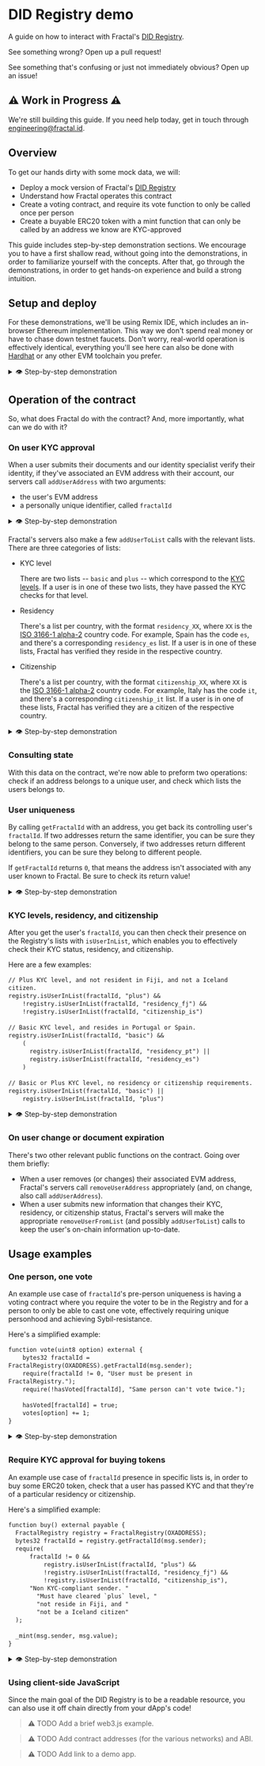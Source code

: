 # DID Registry demo

A guide on how to interact with Fractal's [DID Registry](https://github.com/trustfractal/web3-identity#option-2-did-registry-lookup).

See something wrong? Open up a pull request!

See something that's confusing or just not immediately obvious? Open up an issue!

## ⚠️ Work in Progress ⚠️

We're still building this guide. If you need help today, get in touch through <engineering@fractal.id>.

## Overview

To get our hands dirty with some mock data, we will:

- Deploy a mock version of Fractal's [DID Registry](https://github.com/trustfractal/web3-identity/blob/main/FractalRegistry.sol)
- Understand how Fractal operates this contract
- Create a voting contract, and require its vote function to only be called once per person
- Create a buyable ERC20 token with a mint function that can only be called by an address we know are KYC-approved

This guide includes step-by-step demonstration sections. We encourage you to have a first shallow read, without going into the demonstrations, in order to familiarize yourself with the concepts. After that, go through the demonstrations, in order to get hands-on experience and build a strong intuition.

## Setup and deploy

For these demonstrations, we'll be using Remix IDE, which includes an in-browser Ethereum implementation. This way we don't spend real money or have to chase down testnet faucets. Don't worry, real-world operation is effectively identical, everything you'll see here can also be done with [Hardhat](https://hardhat.org/) or any other EVM toolchain you prefer.

<details>
  <summary>👁 Step-by-step demonstration</summary>

In order to make this guide accessible to non-blockchain developers, we've included step-by-step screenshots. If you're a blockchain developer and you're familiar with Remix IDE, feel free to skip these.

Let's get started! First off, let's start by deploying our own copy of a FractalRegistry.

- Go to [Remix IDE](https://remix.ethereum.org/) and clone this git repo as a workspace.

  <details>
    <summary>📸 Step-by-step screenshots</summary>

  - On your browser, go to `https://remix.ethereum.org/`. Accept or decline their analytics collection.

    <img src="media/01-01.png" />

  - Click through the welcome wizard.

    <img src="media/01-02.png" />

  - The Remix IDE should now be ready to be used. You should look like this:

    <img src="media/01-03.png" />

  - Click on "Clone Git Repository"

    <img src="media/01-04.png" />

  - Input `https://github.com/trustfractal/did_registry_demo` and click "Ok"

    <img src="media/01-05.png" />

  - Remix will take a few seconds to do the clone. After it's done, you should see new files on the left bar:

    <img src="media/01-06.png" />

  </details>

- Compile and deploy the `contracts/1_FractalRegistry.sol` contract. Use your own address as the `root` constructor argument.

  <details>
    <summary>📸 Step-by-step screenshots</summary>

  - On the file browser on the left, click "contracts", and then "1_FractalRegistry.sol".

    <img src="media/01-07.png" />

  - With that file open, click on the "Solidity compiler" tab

    <img src="media/01-08.png" />

  - Click on the "Compile 01_FractalRegistry.sol" button

    <img src="media/01-09.png" />

  - Everything should go well, and you should see a green checkmark on the tab

    <img src="media/01-10.png" />

  - Next, click on the "Deploy & run transactions" tab

    <img src="media/01-11.png" />

  - We're now going to deploy the contract we've just compiled. In order to do that, this specific contract needs to know who will be able to change its state. That's going to be the account we're currently using. Click on the "Copy account to clipboard" button.

    <img src="media/01-13.png" />

  - Paste it on the box to the right of the "Deploy" button, and press that button.

    <img src="media/01-14.png" />

  - The contract is now deployed. You should be able to see three consequences:

    1. You should see a success message on the console on the bottom.
    2. Your account's balance went down a little bit. This is because it was spent as gas as part of the deployment.
    3. You should now have a contract entry on the bottom left.

      <img src="media/01-15.png" />

  We now have a working FractalRegistry deployment to play around with! 🎉

  </details>

</details>

## Operation of the contract

So, what does Fractal do with the contract? And, more importantly, what can we do with it?

### On user KYC approval

When a user submits their documents and our identity specialist verify their identity, if they've associated an EVM address with their account, our servers call `addUserAddress` with two arguments:

- the user's EVM address
- a personally unique identifier, called `fractalId`

<details>
  <summary>👁 Step-by-step demonstration</summary>

Let's use ourselves as an example. Let's pretend Fractal assigned us the `fractalId` of `0x0123456789ABCDEF0123456789ABCDEF0123456789ABCDEF0123456789ABCDEF`.

- Make a `addUserAddress` call with:

  - `addr`: our own address
  - `fractalId`: `0x0123456789ABCDEF0123456789ABCDEF0123456789ABCDEF0123456789ABCDEF`

  <details>
    <summary>📸 Step-by-step screenshots</summary>

  - Click on the arrow to the left of the deployed contract. This will reveal the contract's functions.

      <img src="media/02-01.png" />

  - Scroll down and click on the arrow to the right of "addUserAddre...". This will show the input boxes to put in arguments to make a call to `addUserAddress`.

      <img src="media/02-02.png" />

  - Scroll all the way up, and copy your own address.

      <img src="media/02-03.png" />

  - Scroll back down to the `addUserAddress` input boxes, and paste your own address in the `addr` box.

      <img src="media/02-04.png" />

  - Paste `0x0123456789ABCDEF0123456789ABCDEF0123456789ABCDEF0123456789ABCDEF` on the `fractalId` box.

      <img src="media/02-05.png" />

  - Click "transact".

      <img src="media/02-06.png" />

  - The transaction should go through successfully. You should see a new green checkmark appear in the console informing us that the call to `FractalRegistry.addUserAddress` has been successful.

      <img src="media/02-07.png" />

  </details>

</details>

Fractal's servers also make a few `addUserToList` calls with the relevant lists. There are three categories of lists:

- KYC level

  There are two lists -- `basic` and `plus` -- which correspond to the [KYC levels](https://docs.developer.fractal.id/kyc-levels). If a user is in one of these two lists, they have passed the KYC checks for that level.

- Residency

  There's a list per country, with the format `residency_XX`, where `XX` is the [ISO 3166-1 alpha-2](https://en.wikipedia.org/wiki/ISO_3166-1_alpha-2) country code. For example, Spain has the code `es`, and there's a corresponding `residency_es` list. If a user is in one of these lists, Fractal has verified they reside in the respective country.

- Citizenship

  There's a list per country, with the format `citizenship_XX`, where `XX` is the [ISO 3166-1 alpha-2](https://en.wikipedia.org/wiki/ISO_3166-1_alpha-2) country code. For example, Italy has the code `it`, and there's a corresponding `citizenship_it` list. If a user is in one of these lists, Fractal has verified they are a citizen of the respective country.

<details>
  <summary>👁 Step-by-step demonstration</summary>

Let's pretend we're a Swedish citizen (`se`) living in the Åland Islands (`ax`) that has passed the Plus KYC level (`plus`).

- Make a `addUserToList` call with:

  - `userId`: `0x0123456789ABCDEF0123456789ABCDEF0123456789ABCDEF0123456789ABCDEF`
  - `listId`: `citizenship_se`

  <details>
    <summary>📸 Step-by-step screenshots</summary>

  - Look for, and click on the arrow to the right of `addUserToList`.

      <img src="media/02-08.png" />

  - Paste `0x0123456789ABCDEF0123456789ABCDEF0123456789ABCDEF0123456789ABCDEF` on the `userId` box.

      <img src="media/02-09.png" />

  - Paste `citizenship_se` on the `listId` box.

      <img src="media/02-10.png" />

  - Click "transact".

      <img src="media/02-11.png" />

  - The transaction should go through successfully. You should see a new green checkmark appear in the console informing us that the call to `FractalRegistry.addUserToList` has been successful.

      <img src="media/02-12.png" />

  </details>

- Make a `addUserToList` call with:

  - `userId`: `0x0123456789ABCDEF0123456789ABCDEF0123456789ABCDEF0123456789ABCDEF`
  - `listId`: `residency_ax`

  <details>
    <summary>📸 Step-by-step screenshots</summary>

  - Paste `residency_ax` on the `listId` box.

      <img src="media/02-13.png" />

  - Click "transact".

      <img src="media/02-14.png" />

  - The transaction should go through successfully. You should see a new green checkmark appear in the console informing us that the call to `FractalRegistry.addUserToList` has been successful.

      <img src="media/02-15.png" />

  </details>

- Make a `addUserToList` call with:

  - `userId`: `0x0123456789ABCDEF0123456789ABCDEF0123456789ABCDEF0123456789ABCDEF`
  - `listId`: `plus`

  <details>
    <summary>📸 Step-by-step screenshots</summary>

  - Paste `plus` on the `listId` box.

      <img src="media/02-16.png" />

  - Click "transact".

      <img src="media/02-17.png" />

  - The transaction should go through successfully. You should see a new green checkmark appear in the console informing us that the call to `FractalRegistry.addUserToList` has been successful.

      <img src="media/02-18.png" />

  </details>

</details>

### Consulting state

With this data on the contract, we're now able to preform two operations: check if an address belongs to a unique user, and check which lists the users belongs to.

### User uniqueness

By calling `getFractalId` with an address, you get back its controlling user's `fractalId`. If two addresses return the same identifier, you can be sure they belong to the same person. Conversely, if two addresses return different identifiers, you can be sure they belong to different people.

If `getFractalId` returns `0`, that means the address isn't associated with any user known to Fractal. Be sure to check its return value!

<details>
  <summary>👁 Step-by-step demonstration</summary>

Let's see how to contract responds to querying for own address, and an arbitrary address that's not in the contract.

- Make a `getFractalId` call with:
  - `addr`: your own address
- Verify that you get our `fractalId` back.

  `0x0123456789ABCDEF0123456789ABCDEF0123456789ABCDEF0123456789ABCDEF`

  <details>
    <summary>📸 Step-by-step screenshots</summary>

  - Look for, and click on the arrow to the right of `getFractalId`.

      <img src="media/03-01.png" />

  - Scroll all the way up, and copy your own address.

      <img src="media/03-02.png" />

  - Paste your own address on the `addr` box.

      <img src="media/03-03.png" />

  - Click "call".

      <img src="media/03-04.png" />

  - The call should be successful. Remix does output some details to the console but, more importantly, the result of the call is displayed just below it. We can see that our call returned `0x0123456789abcdef0123456789abcdef0123456789abcdef0123456789abcdef`, which is the `fractalId` we assigned to our address previously in this guide.

      <img src="media/03-05.png" />

  </details>

- Make a `getFractalId` call with:
  - `addr`: some arbitrary valid address. Here's an example: `0x05a56E2D52c817161883f50c441c3228CFe54d9f`
- Verify that you get back zero:

  `0x0000000000000000000000000000000000000000000000000000000000000000`

  <details>
    <summary>📸 Step-by-step screenshots</summary>

  - Paste `0x05a56E2D52c817161883f50c441c3228CFe54d9f` on the `addr` box.

      <img src="media/03-06.png" />

  - Click "call".

      <img src="media/03-07.png" />

  - The call should be successful and have returned `0x0000000000000000000000000000000000000000000000000000000000000000`.

      <img src="media/03-08.png" />

  </details>

</details>

### KYC levels, residency, and citizenship

After you get the user's `fractalId`, you can then check their presence on the Registry's lists with `isUserInList`, which enables you to effectively check their KYC status, residency, and citizenship.

Here are a few examples:

```solidity
// Plus KYC level, and not resident in Fiji, and not a Iceland citizen.
registry.isUserInList(fractalId, "plus") &&
    !registry.isUserInList(fractalId, "residency_fj") &&
    !registry.isUserInList(fractalId, "citizenship_is")

// Basic KYC level, and resides in Portugal or Spain.
registry.isUserInList(fractalId, "basic") &&
    (
      registry.isUserInList(fractalId, "residency_pt") ||
      registry.isUserInList(fractalId, "residency_es")
    )

// Basic or Plus KYC level, no residency or citizenship requirements.
registry.isUserInList(fractalId, "basic") ||
    registry.isUserInList(fractalId, "plus")
```

<details>
  <summary>👁 Step-by-step demonstration</summary>

Let's see how to contract responds to querying for own lists, and an some other arbitrary ones.

- Make a `isUserInList` call with:
  - `userId`: `0x0123456789ABCDEF0123456789ABCDEF0123456789ABCDEF0123456789ABCDEF`
  - `listId`: `citizenship_se`
- Verify that you get back `true`.

  <details>
    <summary>📸 Step-by-step screenshots</summary>

  - Look for, and click on the arrow to the right of `isUserInList`.

      <img src="media/03-09.png" />

  - Paste `0x0123456789ABCDEF0123456789ABCDEF0123456789ABCDEF0123456789ABCDEF` on the `userId` box.

      <img src="media/03-10.png" />

  - Paste `citizenship_se` on the `listId` box.

      <img src="media/03-11.png" />

  - Click "call".

      <img src="media/03-12.png" />

  - The call should be successful and have returned `true`.

      <img src="media/03-13.png" />

  </details>

- Make a `isUserInList` call with:
  - `userId`: `0x0123456789ABCDEF0123456789ABCDEF0123456789ABCDEF0123456789ABCDEF`
  - `listId`: `residency_ax`
- Verify that you get back `true`.

  <details>
    <summary>📸 Step-by-step screenshots</summary>

  - Paste `residency_ax` on the `listId` box.

      <img src="media/03-14.png" />

  - Click "call".

      <img src="media/03-15.png" />

  - The call should be successful and have returned `true`.

      <img src="media/03-16.png" />

  </details>

- Make a `isUserInList` call with:
  - `userId`: `0x0123456789ABCDEF0123456789ABCDEF0123456789ABCDEF0123456789ABCDEF`
  - `listId`: `citizenship_dk`
- Verify that you get back `false`.

  <details>
    <summary>📸 Step-by-step screenshots</summary>

  - Paste `citizenship_dk` on the `listId` box.

      <img src="media/03-17.png" />

  - Click "call".

      <img src="media/03-18.png" />

  - The call should be successful and have returned `false`.

      <img src="media/03-19.png" />

  </details>

- Make a `isUserInList` call with:
  - `userId`: `0x0123456789ABCDEF0123456789ABCDEF0123456789ABCDEF0123456789ABCDEF`
  - `listId`: `residency_fi`
- Verify that you get back `false`.

  <details>
    <summary>📸 Step-by-step screenshots</summary>

  - Paste `residency_fi` on the `listId` box.

      <img src="media/03-20.png" />

  - Click "call".

      <img src="media/03-21.png" />

  - The call should be successful and have returned `false`.

      <img src="media/03-22.png" />

  </details>

</details>

### On user change or document expiration

There's two other relevant public functions on the contract. Going over them briefly:

- When a user removes (or changes) their associated EVM address, Fractal's servers call `removeUserAddress` appropriately (and, on change, also call `addUserAddress`).
- When a user submits new information that changes their KYC, residency, or citizenship status, Fractal's servers will make the appropriate `removeUserFromList` (and possibly `addUserToList`) calls to keep the user's on-chain information up-to-date.

## Usage examples

### One person, one vote

An example use case of `fractalId`'s pre-person uniqueness is having a voting contract where you require the voter to be in the Registry and for a person to only be able to cast one vote, effectively requiring unique personhood and achieving Sybil-resistance.

Here's a simplified example:

```solidity
function vote(uint8 option) external {
    bytes32 fractalId = FractalRegistry(OXADDRESS).getFractalId(msg.sender);
    require(fractalId != 0, "User must be present in FractalRegistry.");
    require(!hasVoted[fractalId], "Same person can't vote twice.");

    hasVoted[fractalId] = true;
    votes[option] += 1;
}
```

<details>
  <summary>👁 Step-by-step demonstration</summary>

The Voting contract, which can be found at `contracts/2_Voting.sol`, only has 3 relevant operations:

- Being deployed. Its constructor requires two arguments: the number of options we're voting for (i.e., how different choices are in our ballot) and the address for the FractalRegistry contract.
- Vote. It takes a single argument, the option you're voting for.
- Tallying the results. This returns the current vote count for each option.

Let's try it out and see how it behaves!

- Compile and deploy the `contracts/2_Voting.sol` contract. For constructor arguments, use:

  - `options`: `4`. Nothing special about this choice.
  - `registryAddress`: the address of the FractalRegistry we've been using.

  <details>
    <summary>📸 Step-by-step screenshots</summary>

  - On the file browser on the left, click "contracts", and then "contracts/2_Voting.sol".

    <img src="media/04-01.png" />

  - With that file open, click on the "Solidity compiler" tab.

    <img src="media/04-02.png" />

  - Click on the "Compile 2_Voting.sol" button.

    <img src="media/04-03.png" />

  - Everything should go well, and you should see a green checkmark on the tab.

    <img src="media/04-04.png" />

  - Next, click on the "Deploy & run transactions" tab.

    <img src="media/04-05.png" />

  - Make sure the Voting contract is selected.

    <img src="media/04-06.png" />

  - Click on the arrow to the right of the Deploy button. This should show the argument input boxes.

    <img src="media/04-07.png" />

  - Copy your FractalRegistry address.

    <img src="media/04-08.png" />

  - Input `4` in the `options` box.

    <img src="media/04-09.png" />

  - Paste it in the `registryAddress` box.

    <img src="media/04-10.png" />

  - Click "transact".

    <img src="media/04-11.png" />

  - The contract is now deployed. You should see a success message on the console on the bottom.

    <img src="media/04-12.png" />

  - If you scroll all the way to the bottom, you should now have a Voting contract entry.

    <img src="media/04-13.png" />

  </details>

- Let's call `currentTally`. It should show that all four options have zero votes.

  <details>
    <summary>📸 Step-by-step screenshots</summary>

  - Click on the arrow to the left of the deployed contract. This will reveal the contract's functions.

      <img src="media/04-14.png" />

  - Click on "currentTally".

      <img src="media/04-15.png" />

  - You should see 4 zeros: `[0, 0, 0, 0]`.

      <img src="media/04-16.png" />

  </details>

- Let's call `vote` with option `1`. It should succeed.

  <details>
    <summary>📸 Step-by-step screenshots</summary>

  - Click on the arrow to the right of "vote".

      <img src="media/04-17.png" />

  - Input `1` on the `option` box.

      <img src="media/04-18.png" />

  - Click "transact".

      <img src="media/04-19.png" />

  - The transaction should succeed, and you should see a new green checkmark appear in the console.

      <img src="media/04-20.png" />

  </details>

- Let's call `currentTally` again. It should show that option `1` has one vote, and that options `0`, `2`, and `3` have all zero votes.

  <details>
    <summary>📸 Step-by-step screenshots</summary>

  - Click on "currentTally" again.

      <img src="media/04-21.png" />

  - It should now return `[0, 1, 0, 0]`.

      <img src="media/04-22.png" />

  </details>

- Let's try calling `vote` again. This time, it should fail, with the reason "Already voted: the same person can't vote twice."

  <details>
    <summary>📸 Step-by-step screenshots</summary>

  - Click on "vote" again.

      <img src="media/04-23.png" />

  - You should see a red cross on the console, meaning the transaction failed. It should also read the reason: "Already voted: the same person can't vote twice."

      <img src="media/04-24.png" />

  </details>

- Let's try calling `vote` with a different address, one that's not registered in our FractalRegistry contract. It should fail, with the reason "Unregistered user: user must be present in FractalRegistry."

  <details>
    <summary>📸 Step-by-step screenshots</summary>

  - Scroll all the way up, and select the second account. This now becomes our address.

      <img src="media/04-25.png" />

  - Scroll all the way back down to "vote" and click it again.

      <img src="media/04-26.png" />

  - You should see a red cross on the console, meaning the transaction failed. It should also read the reason: "Unregistered user: user must be present in FractalRegistry."

      <img src="media/04-27.png" />

  - In order to not confuse ourselves in later steps, let's select the first account again.

      <img src="media/04-28.png" />

  </details>

- Let's call `currentTally` again. Even though we tried to execute a bunch of invalid votes, it should return the same results as before.

  <details>
    <summary>📸 Step-by-step screenshots</summary>

  - Click on "currentTally" again.

      <img src="media/04-29.png" />

  - It should still return `[0, 1, 0, 0]`.

      <img src="media/04-30.png" />

  </details>

</details>

### Require KYC approval for buying tokens

An example use case of `fractalId` presence in specific lists is, in order to buy some ERC20 token, check that a user has passed KYC and that they're of a particular residency or citizenship.

Here's a simplified example:

```solidity
function buy() external payable {
  FractalRegistry registry = FractalRegistry(OXADDRESS);
  bytes32 fractalId = registry.getFractalId(msg.sender);
  require(
      fractalId != 0 &&
          registry.isUserInList(fractalId, "plus") &&
          !registry.isUserInList(fractalId, "residency_fj") &&
          !registry.isUserInList(fractalId, "citizenship_is"),
      "Non KYC-compliant sender. "
        "Must have cleared `plus` level, "
        "not reside in Fiji, and "
        "not be a Iceland citizen"
  );

  _mint(msg.sender, msg.value);
}
```

<details>
  <summary>👁 Step-by-step demonstration</summary>

The DemoToken contract, which can be found at `contracts/3_DemoToken.sol`, is a toy ERC20 token with a `buy` function that, when it receives funds from a KYC-approved account with the `plus` level, mints (i.e. creates) new tokens. In order to portray the common requirement of disallowing certain countries, the contract rejects Fiji (`fj`) residents and Iceland (`is`) citizens.

In order to make things simpler, we're going to be reusing the [OpenZeppelin's ERC20 implementation](https://docs.openzeppelin.com/contracts/4.x/erc20). It brings along a lot of standard ERC20 functions but, for this demo, we only care about `balance`, which will let us check our balance.

Let's try it out and see it working!

- Compile and deploy the `contracts/3_DemoToken.sol` contract. For constructor arguments, use:

  - `registryAddress`: the address of the FractalRegistry we've been using.

  <details>
    <summary>📸 Step-by-step screenshots</summary>

  - On the file browser on the left, click "contracts", and then "contracts/3_DemoToken.sol".

    <img src="media/05-01.png" />

  - With that file open, click on the "Solidity compiler" tab.

    <img src="media/05-02.png" />

  - Click on the "Compile 3_DemoToken.sol" button.

    <img src="media/05-03.png" />

  - Everything should go well, and you should see a green checkmark on the tab.

    <img src="media/05-04.png" />

  - Next, click on the "Deploy & run transactions" tab.

    <img src="media/05-05.png" />

  - Make sure the DemoToken contract is selected.

    <img src="media/05-06.png" />

  - Click on the arrow to the right of the Deploy button. This should show the argument input box.

    <img src="media/05-07.png" />

  - Copy your FractalRegistry address.

    <img src="media/05-08.png" />

  - Paste it in the `registryAddress` box.

    <img src="media/05-09.png" />

  - Click "transact".

    <img src="media/05-10.png" />

  - The contract is now deployed. You should see a success message on the console on the bottom. If you scroll all the way to the bottom on the left, you should now have a DemoToken contract entry.

    <img src="media/05-11.png" />

  </details>

- Let's call `balance` for our own address. Since we didn't buy any tokens yet, it should be zero.

  <details>
    <summary>📸 Step-by-step screenshots</summary>

  - Scroll all the way up, and copy your own address.

    <img src="media/05-12.png" />

  - Scroll back down, and paste it on the box to the right of "balanceOf" button. Press it to make the call.

    <img src="media/05-13.png" />

  - It should return `0`.

    <img src="media/05-14.png" />

  </details>

- Let's call `buy` with 42 Wei. Since we're in the `plus` list, we're not in the `residency_fj` list, and we're also not in the `citizenship_is` list, we should be successful!

  <details>
    <summary>📸 Step-by-step screenshots</summary>

  - Scroll all the way up, until you see the "Value" input box, and put `42` in it.

    <img src="media/05-15.png" />

  - Scroll back down, and click the "buy" button.

    <img src="media/05-16.png" />

  - The transaction should succeed, and you should see a new green checkmark appear in the console.

      <img src="media/05-17.png" />

  </details>

- Let's call `balance` again. It should now return 42.

  <details>
    <summary>📸 Step-by-step screenshots</summary>

  - Click "balanceOf" again. It should now return `42`.

    <img src="media/05-18.png" />

  </details>

- In order to see an example of a non-compliant person trying to buy tokens, let's pretend we moved from the Åland Islands (`ax`) to Fiji (`fj`). Let's remove our `fractalId` from the list `residency_ax` add it to `residency_fj`.

  <details>
    <summary>📸 Step-by-step screenshots</summary>

  - If necessary, click on the arrow to the left of the FractalRegistry contract. This will reveal the contract's functions.

    <img src="media/05-19.png" />

  - If necessary, click on the arrow to the right of "removeUserFr...". This will reveal the function's argument input boxes.

    <img src="media/05-20.png" />

  - In the "userId" box, input `0x0123456789abcdef0123456789abcdef0123456789abcdef0123456789abcdef`.

    <img src="media/05-21.png" />

  - In the "listId" box, input `residency_ax`.

    <img src="media/05-22.png" />

  - Click "transact".

    <img src="media/05-23.png" />

  - The transaction should succeed, and you should see a new green checkmark appear in the console.

      <img src="media/05-24.png" />

  - If necessary, click on the arrow to the right of "addUserToList". This will reveal the function's argument input boxes.

    <img src="media/05-25.png" />

  - In the "userId" box, input `0x0123456789abcdef0123456789abcdef0123456789abcdef0123456789abcdef`.

    <img src="media/05-26.png" />

  - In the "listId" box, input `residency_fj`.

    <img src="media/05-27.png" />

  - Click "transact".

    <img src="media/05-28.png" />

  - The transaction should succeed, and you should see a new green checkmark appear in the console.

      <img src="media/05-29.png" />

  </details>

- Let's try calling `buy` again. Since our residency is now on Fiji (`fj`), which is marked as disallowed, the contract now refuses the transaction.

  <details>
    <summary>📸 Step-by-step screenshots</summary>

  - Click on "buy" again.

      <img src="media/05-30.png" />

  - You should see a red cross on the console, meaning the transaction failed. It should also read the reason: "Non KYC-compliant sender."

      <img src="media/05-31.png" />

  </details>

</details>

### Using client-side JavaScript

Since the main goal of the DID Registry is to be a readable resource, you can also use it off chain directly from your dApp's code!

> ⚠️ TODO Add a brief web3.js example.

> ⚠️ TODO Add contract addresses (for the various networks) and ABI.

> ⚠️ TODO Add link to a demo app.
